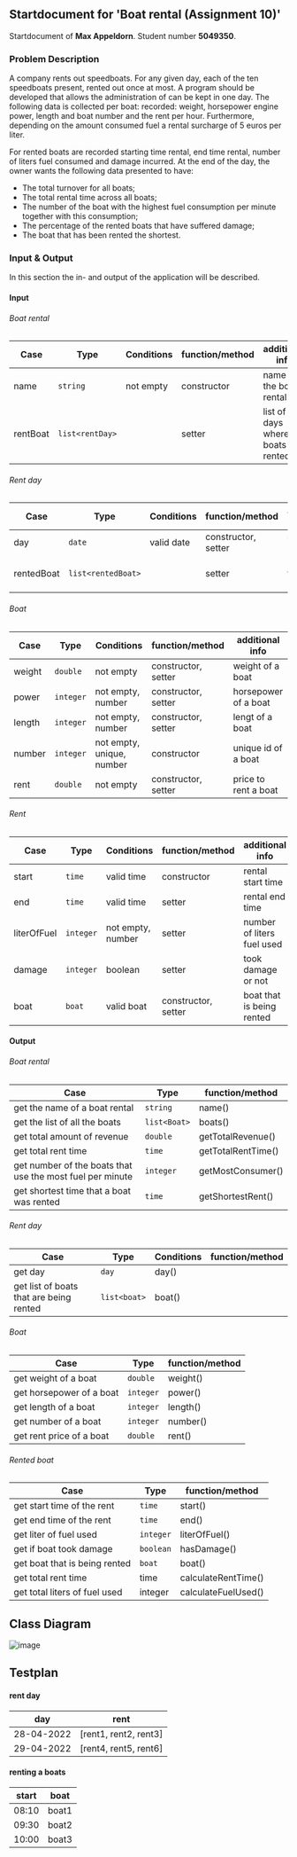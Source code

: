 ## Startdocument for 'Boat rental (Assignment 10)'
Startdocument of **Max Appeldorn**. Student number **5049350**.

### Problem Description
A company rents out speedboats. For any given day, each of the
ten speedboats present, rented out once at most.
A program should be developed that allows the administration of
can be kept in one day. The following data is collected per boat:
recorded: weight, horsepower engine power, length and boat number and the
rent per hour. Furthermore, depending on the amount consumed
fuel a rental surcharge of 5 euros per liter.

For rented
boats are recorded starting time rental, end time rental, number of liters
fuel consumed and damage incurred.
At the end of the day, the owner wants the following data presented
to have:

* The total turnover for all boats;
* The total rental time across all boats;
* The number of the boat with the highest fuel consumption per minute together with this consumption;
* The percentage of the rented boats that have suffered damage;
* The boat that has been rented the shortest.

### Input & Output
In this section the in- and output of the application will be described.

#### Input

###### Boat rental
|Case|Type|Conditions|function/method | additional info|
|-----|----|----------|----------------|----------------|
|name|`string`|not empty|constructor|name of the boat rental|
|rentBoat|`list<rentDay>`||setter|list of days where boats are rented|

###### Rent day
|Case|Type|Conditions|function/method | additional info|
|-----|----|----------|----------------|----------------|
|day|`date`|valid date|constructor, setter|day of rent|
|rentedBoat|`list<rentedBoat>`||setter|list of all the rented boats|

###### Boat
|Case|Type|Conditions|function/method | additional info|
|-----|----|----------|----------------|----------------|
|weight|`double`|not empty|constructor, setter|weight of a boat|
|power|`integer`|not empty, number|constructor, setter|horsepower of a boat|
|length|`integer`|not empty, number|constructor, setter|lengt of a boat|
|number|`integer`|not empty, unique, number|constructor|unique id of a boat|
|rent|`double`|not empty|constructor, setter|price to rent a boat|

###### Rent
|Case|Type|Conditions|function/method | additional info|
|-----|----|----------|----------------|----------------|
|start|`time`|valid time|constructor|rental start time|
|end|`time`|valid time|setter|rental end time|
|literOfFuel|`integer`|not empty, number|setter|number of liters fuel used|
|damage|`integer`|boolean|setter|took damage or not|
|boat|`boat`|valid boat|constructor, setter|boat that is being rented|

#### Output

###### Boat rental
|Case|Type|function/method|
|-----|-----|--------------|
|get the name of a boat rental|`string`|name()|
|get the list of all the boats|`list<Boat>`|boats()|
|get total amount of revenue|`double`|getTotalRevenue()|
|get total rent time|`time`|getTotalRentTime()|
|get number of the boats that use the most fuel per minute|`integer`|getMostConsumer()|
|get shortest time that a boat was rented|`time`|getShortestRent()|

###### Rent day
|Case|Type|Conditions|function/method|
|-----|----|----------|--------------|
|get day|`day`|day()|
|get list of boats that are being rented|`list<boat>`|boat()|

###### Boat
|Case|Type|function/method|
|-----|-----|--------------|
|get weight of a boat|`double`|weight()|
|get horsepower of a boat|`integer`|power()|
|get length of a boat|`integer`|length()|
|get number of a boat|`integer`|number()|
|get rent price of a boat|`double`|rent()|

###### Rented boat
|Case|Type|function/method|
|-----|-----|--------------|
|get start time of the rent|`time`|start()|
|get end time of the rent|`time`|end()|
|get liter of fuel used|`integer`|literOfFuel()|
|get if boat took damage|`boolean`|hasDamage()|
|get boat that is being rented|`boat`|boat()|
|get total rent time|time|calculateRentTime()|
|get total liters of fuel used|integer|calculateFuelUsed()|

## Class Diagram

![image](https://cdn.discordapp.com/attachments/765178991103311873/985985021296935022/erd.png)

## Testplan

#### rent day
|day|rent|
|----|----|
|28-04-2022|[rent1, rent2, rent3]|
|29-04-2022|[rent4, rent5, rent6]|

#### renting a boats
|start|boat|
|-----|-----|
|08:10|boat1|
|09:30|boat2|
|10:00|boat3|
